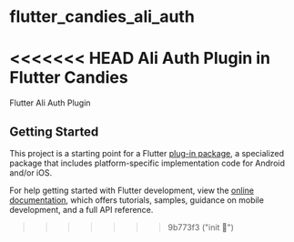 # flutter_candies_ali_auth
<<<<<<< HEAD
Ali Auth Plugin in Flutter Candies
=======

Flutter Ali Auth Plugin

## Getting Started

This project is a starting point for a Flutter
[plug-in package](https://flutter.dev/developing-packages/),
a specialized package that includes platform-specific implementation code for
Android and/or iOS.

For help getting started with Flutter development, view the
[online documentation](https://flutter.dev/docs), which offers tutorials,
samples, guidance on mobile development, and a full API reference.

>>>>>>> 9b773f3 ("init 🧸")
